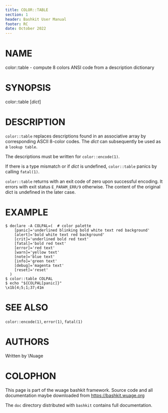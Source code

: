 ```yaml
---
title: COLOR::TABLE
section: 1
header: Bashkit User Manual
footer: RC
date: October 2022
---
```


# NAME

color::table - compute 8 colors ANSI code from a description dictionary

# SYNOPSIS

color::table [*dict*]

# DESCRIPTION

`color::table` replaces descriptions found in an associative array by
corresponding ASCII 8-color codes. The *dict* can subsequently be used
as a `lookup table`.

The descriptions must be written for `color::encode(1)`.

If there is a type mismatch or if *dict* is undefined, `color::table`
panics by calling `fatal(1)`.

`color::table` returns with an exit code of zero upon successful encoding. It
errors with exit status `E_PARAM_ERR/9` otherwise. The content of the original
dict is undefined in the later case.

# EXAMPLE

```
$ declare -A COLPAL=(  # color palette
    [panic]='underlined blinking bold white text red background'
    [alert]='bold white text red background'
    [crit]='underlined bold red text'
    [fatal]='bold red text'
    [error]='red text'
    [warn]='yellow text'
    [note]='blue text'
    [info]='green text'
    [debug]='magenta text'
    [reset]='reset'
  )
$ color::table COLPAL
$ echo "${COLPAL[panic]}"
\x1b[4;5;1;37;41m
```

# SEE ALSO

`color::encode(1)`, `error(1)`, `fatal(1)`

# AUTHORS
Written by \\Nuage

# COLOPHON
This page is part of the wuage bashkit framework. Source code and all
documentation maybe downloaded from <https://bashkit.wuage.org>

The `doc` directory distributed with `bashkit` contains full documentation.
